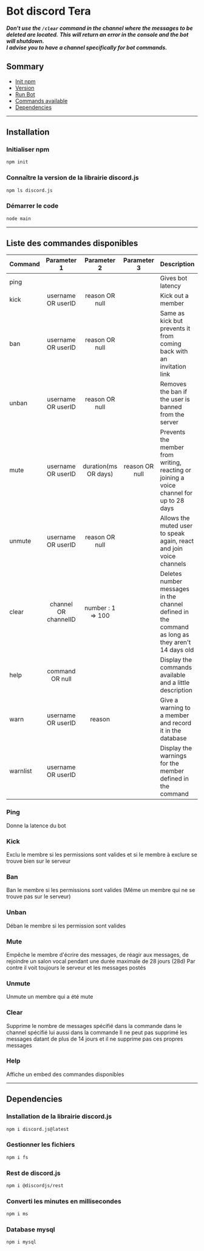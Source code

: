 # Bot discord Tera

***Don't use the `/clear` command in the channel where the messages to be deleted are located.***
***This will return an error in the console and the bot will shutdown.***  
***I advise you to have a channel specifically for bot commands.***

## Sommary
- [Init npm](https://github.com/lybe-source/etar/tree/main#initialiser-npm)
- [Version](https://github.com/lybe-source/etar/tree/main#conna%C3%AEtre-la-version-de-la-librairie-discordjs)
- [Run Bot](https://github.com/lybe-source/etar/tree/main#d%C3%A9marrer-le-code)
- [Commands available](https://github.com/lybe-source/etar/tree/main#liste-des-commandes-disponibles)
- [Dependencies](https://github.com/lybe-source/etar/tree/main#dependencies)

---

## Installation

### Initialiser npm

```bash
npm init
```

### Connaître la version de la librairie discord.js

```bash
npm ls discord.js
```

### Démarrer le code

```bash
node main
```

---

## Liste des commandes disponibles

| Command  | Parameter 1          | Parameter 2          | Parameter 3    | Description                                                                                      |
|:---------|:--------------------:|:--------------------:|:--------------:|:-------------------------------------------------------------------------------------------------|
| ping     |                      |                      |                | Gives bot latency                                                                                |
| kick     | username OR userID   | reason OR null       |                | Kick out a member                                                                                |
| ban      | username OR userID   | reason OR null       |                | Same as kick but prevents it from coming back with an invitation link                            |
| unban    | username OR userID   | reason OR null       |                | Removes the ban if the user is banned from the server                                            |
| mute     | username OR userID   | duration(ms OR days) | reason OR null | Prevents the member from writing, reacting or joining a voice channel for up to 28 days          |
| unmute   | username OR userID   | reason OR null       |                | Allows the muted user to speak again, react and join voice channels                              |
| clear    | channel OR channelID | number : 1 => 100    |                | Deletes number messages in the channel defined in the command as long as they aren't 14 days old |
| help     | command OR null      |                      |                | Display the commands available and a little description                                          |
| warn     | username OR userID   | reason               |                | Give a warning to a member and record it in the database                                         |
| warnlist | username OR userID   |                      |                | Display the warnings for the member defined in the command                                       |

### Ping
Donne la latence du bot

### Kick
Exclu le membre si les permissions sont valides et si le membre à exclure se trouve bien sur le serveur

### Ban
Ban le membre si les permissions sont valides (Même un membre qui ne se trouve pas sur le serveur)

### Unban
Déban le membre si les permission sont valides

### Mute
Empêche le membre d'écrire des messages, de réagir aux messages, de rejoindre un salon vocal pendant une durée maximale de 28 jours (28d)
Par contre il voit toujours le serveur et les messages postés

### Unmute
Unmute un membre qui a été mute

### Clear
Supprime le nombre de messages spécifié dans la commande dans le channel spécifié lui aussi dans la commande
Il ne peut pas supprimé les messages datant de plus de 14 jours et il ne supprime pas ces propres messages

### Help
Affiche un embed des commandes disponibles

---

## Dependencies

### Installation de la librairie discord.js

```bash
npm i discord.js@latest
```

### Gestionner les fichiers

```bash
npm i fs
```

### Rest de discord.js

```bash
npm i @discordjs/rest
```

### Converti les minutes en millisecondes

```bash
npm i ms
```

### Database mysql

```bash
npm i mysql
```